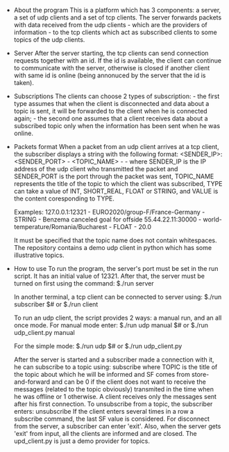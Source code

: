 * About the program
    This is a platform which has 3 components: a server, a set of udp clients
    and a set of tcp clients.
    The server forwards packets with data received from the udp clients - which
    are the providers of information - to the tcp clients which act as
    subscribed clients to some topics of the udp clients.

* Server
    After the server starting, the tcp clients can send connection requests
    together with an id. If the id is available, the client can continue to communicate with the server, otherwise is closed if another client with same id is online (being annonuced by the server that the id is taken).

* Subscriptions
    The clients can choose 2 types of subscription:
        - the first type assumes that when the client is disconnected and data about a topic is sent, it will be forwarded to the client when he is
        connected again;
        - the second one assumes that a client receives data about a subscribed topic only when the information has been sent when he was online.

* Packets format
    When a packet from an udp client arrives at a tcp client, the subscriber
    displays a string with the following format:
    <SENDER_IP>:<SENDER_PORT> - <TOPIC_NAME> - <TYPE> - <VALUE>
    where SENDER_IP is the IP address of the udp client who transmitted the
    packet and SENDER_PORT is the port through the packet was sent, TOPIC_NAME
    represents the title of the topic to which the client was subscribed, TYPE
    can take a value of INT, SHORT_REAL, FLOAT or STRING, and VALUE is the content coresponding to TYPE.

    Examples:
    127.0.0.1:12321 - EURO2020/group-F/France-Germany - STRING - Benzema canceled goal for offside
    55.44.22.11:30000 - world-temperature/Romania/Bucharest - FLOAT - 20.0

    It must be specified that the topic name does not contain whitespaces.
    The repository contains a demo udp client in python which has some illustrative topics.

* How to use
    To run the program, the server's port must be set in the run script. It has
    an initial value of 12321. After that, the server must be turned on first using the command:
    $./run server

    In another terminal, a tcp client can be connected to server using:
    $./run subscriber <ID>
    $# or
    $./run client <ID>

    To run an udp client, the script provides 2 ways: a manual run, and
    an all once mode. For manual mode enter:
    $./run udp manual
    $# or
    $./run udp_client.py manual

    For the simple mode:
    $./run udp
    $# or
    $./run udp_client.py

    After the server is started and a subscriber made a connection with it,
    he can subscribe to a topic using:
    subscribe <TOPIC> <SF>
    where TOPIC is the title of the topic about which he will be informed and
    SF comes from store-and-forward and can be 0 if the client does not want to receive the messages (related to the topic obviously) transmited in the time when he was offline or 1 otherwise. A client receives only the messages sent
    after his first connection.
    To unsubscribe from a topic, the subscriber enters:
    unsubscribe <TOPIC>
    If the client enters several times in a row a subscribe command, the last SF
    value is considered.
    For disconnect from the server, a subscriber can enter 'exit'. Also, when the
    server gets 'exit' from input, all the clients are informed and are closed.
    The upd_client.py is just a demo provider for topics.
